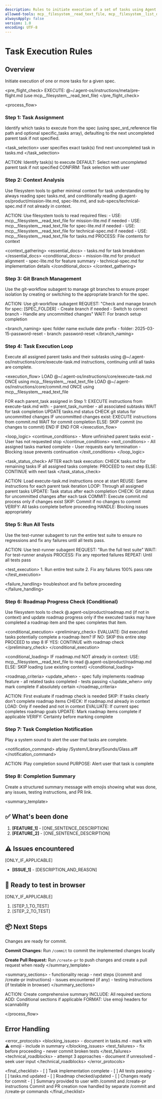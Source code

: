 ```yaml
---
description: Rules to initiate execution of a set of tasks using Agent OS
allowed-tools: mcp__filesystem__read_text_file, mcp__filesystem__list_directory, mcp__filesystem__search_files, Task, Bash, Glob, Grep, Write
alwaysApply: false
version: 1.0
encoding: UTF-8
---
```


# Task Execution Rules

## Overview

Initiate execution of one or more tasks for a given spec.

<pre_flight_check>
  EXECUTE: @~/.agent-os/instructions/meta/pre-flight.md (use mcp__filesystem__read_text_file)
</pre_flight_check>

<process_flow>

<step number="1" name="task_assignment">

### Step 1: Task Assignment

Identify which tasks to execute from the spec (using spec_srd_reference file path and optional specific_tasks array), defaulting to the next uncompleted parent task if not specified.

<task_selection>
  <explicit>user specifies exact task(s)</explicit>
  <implicit>find next uncompleted task in tasks.md</implicit>
</task_selection>

<instructions>
  ACTION: Identify task(s) to execute
  DEFAULT: Select next uncompleted parent task if not specified
  CONFIRM: Task selection with user
</instructions>

</step>

<step number="2" subagent="context-fetcher" name="context_analysis">

### Step 2: Context Analysis

Use filesystem tools to gather minimal context for task understanding by always reading spec tasks.md, and conditionally reading @.agent-os/product/mission-lite.md, spec-lite.md, and sub-specs/technical-spec.md if not already in context.

<instructions>
  ACTION: Use filesystem tools to read required files:
    - USE: mcp__filesystem__read_text_file for mission-lite.md if needed
    - USE: mcp__filesystem__read_text_file for spec-lite.md if needed
    - USE: mcp__filesystem__read_text_file for technical-spec.md if needed
    - USE: mcp__filesystem__read_text_file for tasks.md
  PROCESS: File contents for context
</instructions>

<context_gathering>
  <essential_docs> - tasks.md for task breakdown
  </essential_docs>
  <conditional_docs> - mission-lite.md for product alignment - spec-lite.md for feature summary - technical-spec.md for implementation details
  </conditional_docs>
</context_gathering>

</step>

<step number="3" subagent="git-workflow" name="git_branch_management">

### Step 3: Git Branch Management

Use the git-workflow subagent to manage git branches to ensure proper isolation by creating or switching to the appropriate branch for the spec.

<instructions>
  ACTION: Use git-workflow subagent
  REQUEST: "Check and manage branch for spec: [SPEC_FOLDER]
            - Create branch if needed
            - Switch to correct branch
            - Handle any uncommitted changes"
  WAIT: For branch setup completion
</instructions>

<branch_naming>
  <source>spec folder name</source>
  <format>exclude date prefix</format>
  <example>
    - folder: 2025-03-15-password-reset
    - branch: password-reset
  </example>
</branch_naming>

</step>

<step number="4" name="task_execution_loop">

### Step 4: Task Execution Loop

Execute all assigned parent tasks and their subtasks using @~/.agent-os/instructions/core/execute-task.md instructions, continuing until all tasks are complete.

<execution_flow>
  LOAD @~/.agent-os/instructions/core/execute-task.md ONCE using mcp__filesystem__read_text_file
  LOAD @~/.agent-os/instructions/core/commit.md ONCE using mcp__filesystem__read_text_file

  FOR each parent_task assigned in Step 1:
    EXECUTE instructions from execute-task.md with: - parent_task_number - all associated subtasks
    WAIT for task completion
    UPDATE tasks.md status
    CHECK git status for uncommitted changes
    IF uncommitted changes exist:
      EXECUTE instructions from commit.md
      WAIT for commit completion
    ELSE:
      SKIP commit (no changes to commit)
    END IF
  END FOR
</execution_flow>

<loop_logic>
  <continue_conditions> - More unfinished parent tasks exist - User has not requested stop
  </continue_conditions>
  <exit_conditions> - All assigned tasks marked complete - User requests early termination - Blocking issue prevents continuation
  </exit_conditions>
</loop_logic>

<task_status_check>
AFTER each task execution:
CHECK tasks.md for remaining tasks
IF all assigned tasks complete:
PROCEED to next step
ELSE:
CONTINUE with next task
</task_status_check>

<instructions>
  ACTION: Load execute-task.md instructions once at start
  REUSE: Same instructions for each parent task iteration
  LOOP: Through all assigned parent tasks
  UPDATE: Task status after each completion
  CHECK: Git status for uncommitted changes after each task
  COMMIT: Execute commit.md process only if changes exist
  SKIP: Commit if no changes to commit
  VERIFY: All tasks complete before proceeding
  HANDLE: Blocking issues appropriately
</instructions>

</step>

<step number="5" subagent="test-runner" name="test_suite_verification">

### Step 5: Run All Tests

Use the test-runner subagent to run the entire test suite to ensure no regressions and fix any failures until all tests pass.

<instructions>
  ACTION: Use test-runner subagent
  REQUEST: "Run the full test suite"
  WAIT: For test-runner analysis
  PROCESS: Fix any reported failures
  REPEAT: Until all tests pass
</instructions>

<test_execution>
<order> 1. Run entire test suite 2. Fix any failures
</order>
<requirement>100% pass rate</requirement>
</test_execution>

<failure_handling>
<action>troubleshoot and fix</action>
<priority>before proceeding</priority>
</failure_handling>

</step>

<step number="6" name="roadmap_progress_check">

### Step 6: Roadmap Progress Check (Conditional)

Use filesystem tools to check @.agent-os/product/roadmap.md (if not in context) and update roadmap progress only if the executed tasks may have completed a roadmap item and the spec completes that item.

<conditional_execution>
<preliminary_check>
EVALUATE: Did executed tasks potentially complete a roadmap item?
IF NO:
SKIP this entire step
PROCEED to step 8
IF YES:
CONTINUE with roadmap check
</preliminary_check>
</conditional_execution>

<conditional_loading>
IF roadmap.md NOT already in context:
USE: mcp__filesystem__read_text_file to read @.agent-os/product/roadmap.md
ELSE:
SKIP loading (use existing context)
</conditional_loading>

<roadmap_criteria>
<update_when> - spec fully implements roadmap feature - all related tasks completed - tests passing
</update_when>
<caution>only mark complete if absolutely certain</caution>
</roadmap_criteria>

<instructions>
  ACTION: First evaluate if roadmap check is needed
  SKIP: If tasks clearly don't complete roadmap items
  CHECK: If roadmap.md already in context
  LOAD: Only if needed and not in context
  EVALUATE: If current spec completes roadmap goals
  UPDATE: Mark roadmap items complete if applicable
  VERIFY: Certainty before marking complete
</instructions>

</step>

<step number="7" name="completion_notification">

### Step 7: Task Completion Notification

Play a system sound to alert the user that tasks are complete.

<notification_command>
afplay /System/Library/Sounds/Glass.aiff
</notification_command>

<instructions>
  ACTION: Play completion sound
  PURPOSE: Alert user that task is complete
</instructions>

</step>

<step number="8" name="completion_summary">

### Step 8: Completion Summary

Create a structured summary message with emojis showing what was done, any issues, testing instructions, and PR link.

<summary_template>

## ✅ What's been done

1. **[FEATURE_1]** - [ONE_SENTENCE_DESCRIPTION]
2. **[FEATURE_2]** - [ONE_SENTENCE_DESCRIPTION]

## ⚠️ Issues encountered

[ONLY_IF_APPLICABLE]

- **[ISSUE_1]** - [DESCRIPTION_AND_REASON]

## 👀 Ready to test in browser

[ONLY_IF_APPLICABLE]

1. [STEP_1_TO_TEST]
2. [STEP_2_TO_TEST]

## 📦 Next Steps

Changes are ready for commit.

**Commit Changes:** Run `/commit` to commit the implemented changes locally

**Create Pull Request:** Run `/create-pr` to push changes and create a pull request when ready
</summary_template>

<summary_sections>
<required> - functionality recap - next steps (/commit and /create-pr instructions)
</required>
<conditional> - issues encountered (if any) - testing instructions (if testable in browser)
</conditional>
</summary_sections>

<instructions>
  ACTION: Create comprehensive summary
  INCLUDE: All required sections
  ADD: Conditional sections if applicable
  FORMAT: Use emoji headers for scannability
</instructions>

</step>

</process_flow>

## Error Handling

<error_protocols>
<blocking_issues> - document in tasks.md - mark with ⚠️ emoji - include in summary
</blocking_issues>
<test_failures> - fix before proceeding - never commit broken tests
</test_failures>
<technical_roadblocks> - attempt 3 approaches - document if unresolved - seek user input
</technical_roadblocks>
</error_protocols>

<final_checklist>
<verify> - [ ] Task implementation complete - [ ] All tests passing - [ ] tasks.md updated - [ ] Roadmap checked/updated - [ ] Changes ready for commit - [ ] Summary provided to user with /commit and /create-pr instructions
</verify>
<note>Commit and PR creation now handled by separate /commit and /create-pr commands</note>
</final_checklist>
